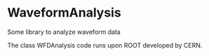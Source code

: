 # WaveformAnalysis
Some library to analyze waveform data


The class WFDAnalysis code runs upon ROOT developed by CERN.
